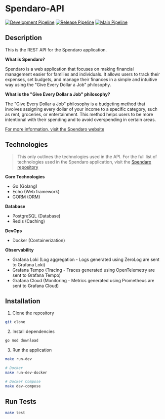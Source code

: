 # Spendaro-API

[![Development Pipeline](https://github.com/TannerBarcelos/Spendaro-API/actions/workflows/dev-workflow.yaml/badge.svg?branch=develop)](https://github.com/TannerBarcelos/Spendaro-API/actions/workflows/dev-workflow.yaml)
[![Release Pipeline](https://github.com/TannerBarcelos/Spendaro-API/actions/workflows/release-workflow.yaml/badge.svg)](https://github.com/TannerBarcelos/Spendaro-API/actions/workflows/release-workflow.yaml)
[![Main Pipeline](https://github.com/TannerBarcelos/Spendaro-API/actions/workflows/main-workflow.yaml/badge.svg?branch=main)](https://github.com/TannerBarcelos/Spendaro-API/actions/workflows/main-workflow.yaml)

## Description

This is the REST API for the Spendaro application.

**What is Spendaro?**

Spendaro is a web application that focuses on making financial management easier for families and individuals. It allows users to track their expenses, set budgets, and manage their finances in a simple and intuitive way using the "Give Every Dollar a Job" philosophy.

**What is the "Give Every Dollar a Job" philosophy?**

The "Give Every Dollar a Job" philosophy is a budgeting method that involves assigning every dollar of your income to a specific category, such as rent, groceries, or entertainment. This method helps users to be more intentional with their spending and to avoid overspending in certain areas.

[For more information, visit the Spendaro website](https://spendaro.com)

## Technologies

> This only outlines the technologies used in the API. For the full list of technologies used in the Spendaro application, visit the [Spendaro repository](https://github.com/TannerBarcelos/Spendaro)

**Core Technologies**

- Go (Golang)
- Echo (Web framework)
- GORM (ORM)

**Database**

- PostgreSQL (Database)
- Redis (Caching)

**DevOps**

- Docker (Containerization)

**Observability**

- Grafana Loki (Log aggregation - Logs generated using ZeroLog are sent to Grafana Loki)
- Grafana Tempo (Tracing - Traces generated using OpenTelemetry are sent to Grafana Tempo)
- Grafana Cloud (Monitoring - Metrics generated using Prometheus are sent to Grafana Cloud)

## Installation

1. Clone the repository

```bash
git clone
```

2. Install dependencies

```bash
go mod download
```

3. Run the application

```bash
make run-dev

# Docker
make run-dev-docker

# Docker Compose
make dev-compose

```

## Run Tests

```bash
make test
```
